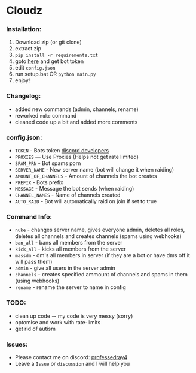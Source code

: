 # Cloudz

### Installation:
1) Download zip (or git clone)
2) extract zip
3) ``pip install -r requirements.txt``
4) goto [here](https://discord.com/developers/) and get bot token
5) edit `config.json`
6) run setup.bat OR `python main.py`
7) enjoy!

### Changelog:
- added new commands (admin, channels, rename)
- reworked ``nuke`` command
- cleaned code up a bit and added more comments

### config.json:
- ``TOKEN`` - Bots token [discord developers](https://discord.com/developers/)
- ``PROXIES`` — Use Proxies (Helps not get rate limited)
- ``SPAM_PRN`` - Bot spams porn 
- ``SERVER_NAME`` - New server name (bot will change it when raiding)
- ``AMOUNT_OF_CHANNELS`` - Amount of channels the bot creates
- ``PREFIX`` - Bots prefix
- ``MESSAGE`` - Message the bot sends (when raiding)
- ``CHANNEL_NAMES`` - Name of channels created
- ``AUTO_RAID`` - Bot will automatically raid on join if set to true

### Command Info:
  - `nuke` - changes server name, gives everyone admin, deletes all roles, deletes all channels and creates channels (spams using webhooks)
  - `ban_all` - bans all members from the server
  - `kick_all` - kicks all members from the server
  - `massdm` - dm's all members in server (if they are a bot or have dms off it will pass them)
  - `admin` - give all users in the server admin
  - `channels` - creates specified ammount of channels and spams in them (using webhooks)
  - `rename` - rename the server to name in config

### TODO:
- clean up code  -- my code is very messy (sorry)
- optomise and work with rate-limits
- get rid of autism

### Issues:
- Please contact me on discord: [professedray4](https://discord.com/users/1091415878156943472)
- Leave a `Issue` or `discussion` and I will help you
